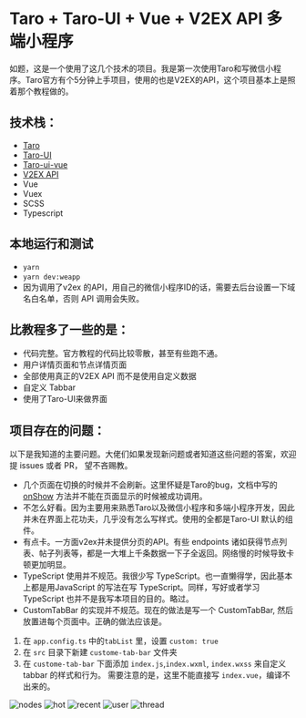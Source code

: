 
# Taro + Taro-UI + Vue + V2EX API 多端小程序

如题，这是一个使用了这几个技术的项目。我是第一次使用Taro和写微信小程序。Taro官方有个5分钟上手项目，使用的也是V2EX的API，这个项目基本上是照着那个教程做的。

## 技术栈：
- [Taro](https://github.com/NervJS/taro)
- [Taro-UI](https://github.com/NervJS/taro-ui)
- [Taro-ui-vue](http://taro-ui-vue.fontend.com/)
- [V2EX API](https://github.com/igaozp/V2EX-API)
- Vue
- Vuex
- SCSS
- Typescript

## 本地运行和测试
- `yarn`
- `yarn dev:weapp`
- 因为调用了v2ex 的API，用自己的微信小程序ID的话，需要去后台设置一下域名白名单，否则 API 调用会失败。

## 比教程多了一些的是：
- 代码完整。官方教程的代码比较零散，甚至有些跑不通。
- 用户详情页面和节点详情页面
- 全部使用真正的V2EX API 而不是使用自定义数据
- 自定义 Tabbar
- 使用了Taro-UI来做界面


## 项目存在的问题：
以下是我知道的主要问题。大佬们如果发现新问题或者知道这些问题的答案，欢迎提 issues 或者 PR， 望不吝赐教。

- 几个页面在切换的时候并不会刷新。这里怀疑是Taro的bug，文档中写的 [onShow](https://nervjs.github.io/taro/docs/vue/#onshow-1) 方法并不能在页面显示的时候被成功调用。
- 不怎么好看。因为主要用来熟悉Taro以及微信小程序和多端小程序开发，因此并未在界面上花功夫，几乎没有怎么写样式。使用的全都是Taro-UI 默认的组件。
- 有点卡。一方面v2ex并未提供分页的API。有些 endpoints 诸如获得节点列表、帖子列表等，都是一大堆上千条数据一下子全返回。网络慢的时候导致卡顿更加明显。
- TypeScript 使用并不规范。我很少写 TypeScript。也一直懒得学，因此基本上都是用JavaScript 的写法在写 TypeScript。同样，写好或者学习 TypeScript 也并不是我写本项目的目的。略过。
- CustomTabBar 的实现并不规范。现在的做法是写一个 CustomTabBar, 然后放置进每个页面中。正确的做法应该是。
1. 在 `app.config.ts` 中的`tabList` 里，设置 `custom: true`
2. 在 `src` 目录下新建 `custome-tab-bar` 文件夹
3. 在 `custome-tab-bar` 下面添加 `index.js`,`index.wxml`, `index.wxss` 来自定义 tabbar 的样式和行为。 需要注意的是，这里不能直接写 `index.vue`，编译不出来的。



![nodes](./readme/nodes.png)
![hot](./readme/hot.png)
![recent](./readme/recent.png)
![user](./readme/user.png)
![thread](./readme/thread.png)



